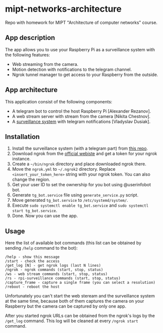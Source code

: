 # mipt-networks-architecture
Repo with homework for MIPT "Architecture of computer networks" course.

## App description

The app allows you to use your Raspberry Pi as a surveillance system with the 
following features:
- Web streaming from the camera.
- Motion detection with notifications to the telegram channel.
- Ngrok tunnel manager to get access to your Raspberry from the outside.

## App architecture

This application consist of the following components:
- A telegram bot to control the host Raspberry Pi [Alexander Rezanov].
- A web stream server with stream from the camera [Nikita Chestnov].
- A [surveillance system](https://github.com/resolator/rpi-surveillance) with telegram notifications [Vladyslav Dusiak].

## Installation

1. Install the surveillance system (with a telegram part) from [this repo](https://github.com/resolator/rpi-surveillance).
2. Download ngrok from the [official webiste](https://ngrok.com) and get a token for your ngrok instance.
3. Create a `~/bin/ngrok` directory and place downloaded ngrok there.
4. Move the `ngrok.yml` to `~/.ngrok2` directory. Replace `<insert_your_token_here>` string with your ngrok token. You can also change the region.
5. Get your user ID to set the ownership for you bot using @userinfobot bot.
6. Generate `tg_bot.service` file using `generate_service.py` script.
7. Move generated `tg_bot.service` to `/etc/systemd/system/`.
8. Execute `sudo systemctl enable tg_bot.service` and `sudo systemctl start tg_bot.service`.
9. Done. Now you can use the app.

## Usage
Here the list of available bot commands (this list can be obtained by sending `/help` command to the bot):
```
/help - show this message
/start - check the access
/get_log [N] - get ngrok logs (last N lines)
/ngrok - ngrok commands (start, stop, status)
/ws - web stream commands (start, stop, status)
/rs - rpi-surveillance commands (start, stop, status)
/capture_frame - capture a single frame (you can select a resolution)
/reboot - reboot the host
```
Unfortunately you can't start the web steream and the surveillance system at the same time, because both of them captures the camera on your Raspberry but the camera can be captured by only one app. 

After you started ngrok URLs can be obtained from the ngrok's logs by the `/get_log` command. This log will be cleaned at every `/ngrok start` command.
